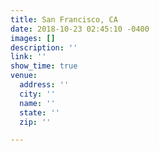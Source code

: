 ```yaml
---
title: San Francisco, CA
date: 2018-10-23 02:45:10 -0400
images: []
description: ''
link: ''
show_time: true
venue:
  address: ''
  city: ''
  name: ''
  state: ''
  zip: ''

---
```

